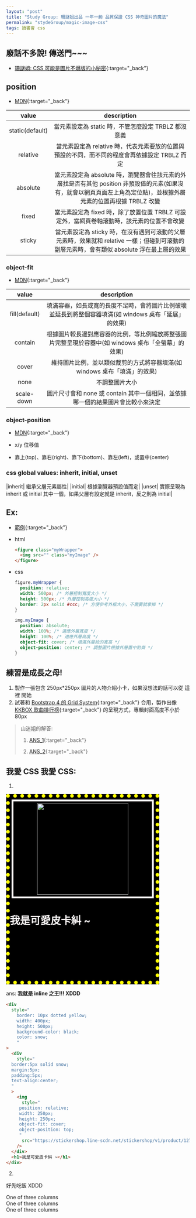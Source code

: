```yaml
---
layout: "post"
title: "Study Group: 珊謎姐出品 一年一齣 品質保證 CSS 神奇圖片的魔法"
permalink: "stydeGroup/magic-image-css"
tags: 讀書會 css
---
```


<link href="https://cdn.jsdelivr.net/npm/bootstrap@5.0.1/dist/css/bootstrap.min.css" rel="stylesheet" integrity="sha384-+0n0xVW2eSR5OomGNYDnhzAbDsOXxcvSN1TPprVMTNDbiYZCxYbOOl7+AMvyTG2x" crossorigin="anonymous">

## 廢話不多說! 傳送門~~~

- [珊謎姐: CSS 可能是圖片不爆版的小秘密](https://sammiehsieh.github.io/CSS/){:target="\_back"}

## position

- [MDN](https://developer.mozilla.org/en-US/docs/Web/CSS/position){:target="\_back"}

|      value      |                                                                                description                                                                                |
| :-------------: | :-----------------------------------------------------------------------------------------------------------------------------------------------------------------------: |
| static(default) |                                                            當元素設定為 static 時，不管怎麼設定 TRBLZ 都沒意義                                                            |
|    relative     |                                       當元素設定為 relative 時，代表元素要放的位置與預設的不同，而不同的程度會再依據設定 TRBLZ 而定                                       |
|    absolute     | 當元素設定為 absolute 時，瀏覽器會往該元素的外層找是否有其他 position 非預設值的元素(如果沒有，就會以網頁頁面<body>左上角為定位點)，並根據外層元素的位置再根據 TRBLZ 改變 |
|      fixed      |                                        當元素設定為 fixed 時，除了放置位置 TRBLZ 可設定外，當網頁卷軸滾動時，該元素的位置不會改變                                         |
|     sticky      |                當元素設定為 sticky 時，在沒有遇到可滾動的父層元素時，效果就和 relative 一樣；但碰到可滾動的副層元素時，會有類似 absolute 浮在最上層的效果                 |

### object-fit

- [MDN](https://developer.mozilla.org/en-US/docs/Web/CSS/object-fit){:target="\_back"}

|     value     |                                              description                                              |
| :-----------: | :---------------------------------------------------------------------------------------------------: |
| fill(default) | 填滿容器，如長或寬的長度不足時，會將圖片比例破壞並延長到將整個容器填滿(如 windows 桌布「延展」的效果) |
|    contain    |  根據圖片較長邊對應容器的比例，等比例縮放將整張圖片完整呈現於容器中(如 windows 桌布「全螢幕」的效果)  |
|     cover     |               維持圖片比例，並以類似裁剪的方式將容器填滿(如 windows 桌布「填滿」的效果)               |
|     none      |                                            不調整圖片大小                                             |
|  scale-down   |            圖片尺寸會和 none 或 contain 其中一個相同，並依據哪一個的結果圖片會比較小來決定            |

### object-position

- [MDN](https://developer.mozilla.org/en-US/docs/Web/CSS/object-position){:target="\_back"}

- x/y 位移值
- 靠上(top)、靠右(right)、靠下(bottom)、靠左(left)，或置中(center)

### css global values: inherit, initial, unset

|inherit| 繼承父層元素屬性|
|initial| 根據瀏覽器預設值而定|
|unset| 實際呈現為 inherit 或 initial 其中一個，如果父層有設定就是 inherit，反之則為 initial|

## Ex:

- [範例](https://jsbin.com/taxubax/edit?html,output){:target="\_back"}

- html

  ```html
  <figure class="myWrapper">
    <img src="" class="myImage" />
  </figure>
  ```

- css

  ```css
  figure.myWrapper {
    position: relative;
    width: 500px; /* 外層控制寬度大小 */
    height: 500px; /* 外層控制高度大小 */
    border: 2px solid #ccc; /* 方便參考外框大小，不需要就拿掉 */
  }

  img.myImage {
    position: absolute;
    width: 100%; /* 適應外層寬度 */
    height: 100%; /* 適應外層高度 */
    object-fit: cover; /* 填滿外層給的寬高 */
    object-position: center; /* 調整圖片根據外層置中對齊 */
  }
  ```

## 練習是成長之母!

1. 製作一張包含 250px\*250px 圖片的人物介紹小卡，如果沒想法的話可以從 這裡 開始
2. 試著和 [Bootstrap 4 的 Grid System](https://getbootstrap.com/docs/4.5/layout/grid/){:target="\_back"} 合用，製作出像 [KKBOX 歌曲排行榜](https://kma.kkbox.com/charts/yearly/newrelease?lang=tc&terr=tw){:target="\_back"} 的呈現方式，專輯封面高度不小於 80px

> 山迷姐的解答:
>
> 1. [ANS_1](https://output.jsbin.com/kogivak){:target="\_back"}
>
> 2. [ANS_2](https://output.jsbin.com/lasuyic){:target="\_back"}

## 我愛 CSS 我愛 CSS:

1.

<div 
  style="
    border: 10px dotted yellow;
    width: 400px;
    height: 500px;
    background-color: black;
    color: snow;
    "> 
  <div 
  style="
  border:5px solid snow;
  margin:5px;
  padding:5px;
  text-align:center;
  ">
     <img
     style="
     position: relative;
     width: 250px;
     height: 250px;
     object-fit: cover;
     object-position: top;
     "
     src="https://stickershop.line-scdn.net/stickershop/v1/product/12797/LINEStorePC/main.png;compress=true"
     />
  </div>
  <h1>我是可愛皮卡糾 ~ </h1>
  </div>

ans: **我就是 inline 之王!!! XDDD**

```html
<div
  style="
    border: 10px dotted yellow;
    width: 400px;
    height: 500px;
    background-color: black;
    color: snow;
    "
>
  <div
    style="
  border:5px solid snow;
  margin:5px;
  padding:5px;
  text-align:center;
  "
  >
    <img
      style="
     position: relative;
     width: 250px;
     height: 250px;
     object-fit: cover;
     object-position: top;
     "
      src="https://stickershop.line-scdn.net/stickershop/v1/product/12797/LINEStorePC/main.png;compress=true"
    />
  </div>
  <h1>我是可愛皮卡糾 ~</h1>
</div>
```

2.

好先吃飯 XDDD

<div class="container">
  <div class="row">
    <div class="col-sm">
      One of three columns
    </div>
    <div class="col-sm">
      One of three columns
    </div>
    <div class="col-sm">
      One of three columns
    </div>
  </div>
</div>
